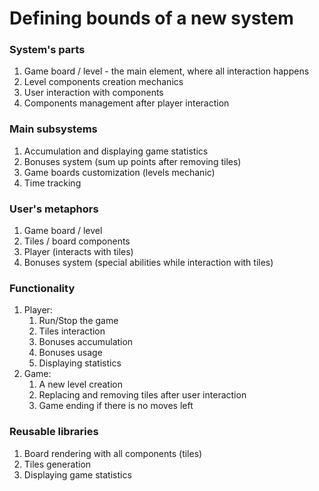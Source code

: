 # Defining bounds of a new system

### System's parts

1. Game board / level - the main element, where all interaction happens
2. Level components creation mechanics
3. User interaction with components
4. Components management after player interaction

### Main subsystems

1. Accumulation and displaying game statistics
2. Bonuses system (sum up points after removing tiles)
3. Game boards customization (levels mechanic)
4. Time tracking

### User's metaphors

1. Game board / level
2. Tiles / board components
3. Player (interacts with tiles)
4. Bonuses system (special abilities while interaction with tiles)

### Functionality

1. Player:
   1. Run/Stop the game
   2. Tiles interaction
   3. Bonuses accumulation
   4. Bonuses usage
   5. Displaying statistics
2. Game:
   1. A new level creation
   2. Replacing and removing tiles after user interaction
   3. Game ending if there is no moves left

### Reusable libraries

1. Board rendering with all components (tiles)
2. Tiles generation
3. Displaying game statistics